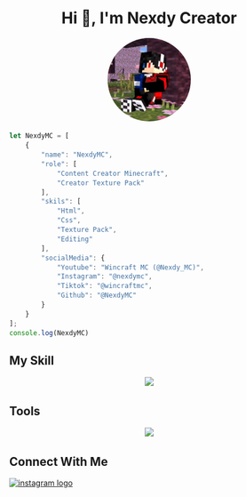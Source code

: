 <h1 align="center">Hi 👋, I'm Nexdy Creator</h1>
<p align="center">
     <a href="👋 Hi, I’m @NexdyMC">
</p>

<p align="center"> 
     <a href="https://github.com/NexdyMC/NexdyMC/edit/main/README.md">
          <img src="profil.png" width="150px" style="border-radius:100%;">
     </a>
     
</p>


```javascript
let NexdyMC = [
    {
        "name": "NexdyMC",
        "role": [
            "Content Creator Minecraft",
            "Creator Texture Pack"
        ],
        "skils": [
            "Html",
            "Css",
            "Texture Pack",
            "Editing"
        ],
        "socialMedia": {
            "Youtube": "Wincraft MC (@Nexdy_MC)",
            "Instagram": "@nexdymc",
            "Tiktok": "@wincraftmc",
            "Github": "@NexdyMC"
        }
    }
];
console.log(NexdyMC)
```
## My Skill
<p align="center">
     <a href="https://github.com/NexdyMC">
          <img src="https://skillicons.dev/icons?i=html,css,js" />
     </a>     
</p>

## Tools
<p align="center">
     <a href="https://github.com/NexdyMC">
          <img src="https://skillicons.dev/icons?i=vscode,github,netlify,vercel" />
     </a>     
</p>

## Connect With Me
<div align="left">
  <a href="https://instagram.com/nexdy_mc" target="_blank">
    <img src="https://img.shields.io/static/v1?message=Instagram&logo=instagram&label=&color=E4405F&logoColor=white&labelColor=&style=for-the-badge" height="30" alt="instagram logo"  />
  </a>
</div>
